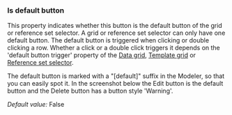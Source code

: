 ### Is default button

This property indicates whether this button is the default button of the grid or reference set selector. A grid or reference set selector can only have one default button. The default button is triggered when clicking or double clicking a row. Whether a click or a double click triggers it depends on the 'default button trigger' property of the [Data grid](data-grid), [Template grid](template-grid) or [Reference set selector](reference-set-selector).

<div class="alert alert-info">

The default button is marked with a "[default]" suffix in the Modeler, so that you can easily spot it. In the screenshot below the Edit button is the default button and the Delete button has a button style 'Warning'.
<img src="/refguide/attachments/pages/is-default-button-property.png" alt="" />

</div>

_Default value:_ False
